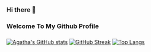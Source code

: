 ### Hi there 👋
### Welcome To My Github Profile
###

[![Agatha's GitHub stats](https://github-readme-stats.vercel.app/api?username=agathasenpai)](https://github.com/anuraghazra/github-readme-stats)
[![GitHub Streak](https://github-readme-streak-stats.herokuapp.com?user=agathasenpai&theme=dark&hide_border=true)](https://git.io/streak-stats)
[![Top Langs](https://github-readme-stats.vercel.app/api/top-langs/?username=agathasenpai&layout=compact&theme=cobalt)](https://github.com/anuraghazra/github-readme-stats)

 



